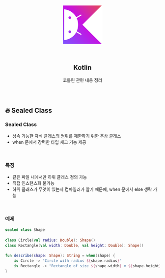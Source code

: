 <div align="center">
  <p>
    <img src="../README.assets/kotlin-hero.png">
  </p>
  <br>
  <h2>Kotlin</h2>
  <p>코틀린 관련 내용 정리</p>
  <br>
  <br>
</div>

## 🔥 Sealed Class

### Sealed Class

- 상속 가능한 자식 클래스의 범위를 제한하기 위한 추상 클래스
- when 문에서 강력한 타입 체크 기능 제공

<br>

### 특징

- 같은 파일 내에서만 하위 클래스 정의 가능
- 직접 인스턴스화 불가능
- 하위 클래스가 무엇이 있는지 컴파일러가 알기 때문에, when 문에서 else 생략 가능

<br>

### 예제

```kotlin
sealed class Shape

class Circle(val radius: Double): Shape()
class Rectangle(val width: Double, val height: Double): Shape()

fun describe(shape: Shape): String = when(shape) {
    is Circle -> "Circle with radius ${shape.radius}"
    is Rectangle -> "Rectangle of size ${shape.width} x ${shape.height}"
}
```
